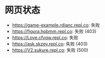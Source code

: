 # 网页状态
- https://game-example.rdianc.repl.co: 失败
- https://figura.hpbmm.repl.co: 失败 (403)
- https://Love.cfvqw.repl.co: 失败
- https://ask.skzey.repl.co: 失败 (403)
- https://V2.sukure.repl.co: 失败 (500)
